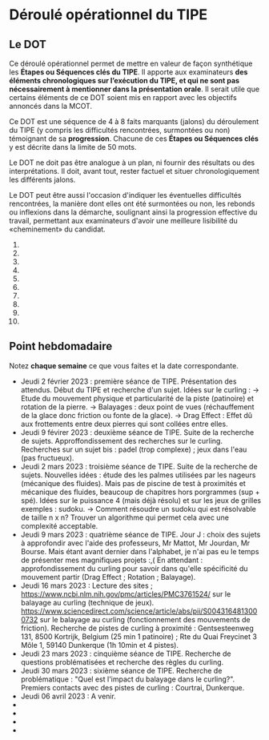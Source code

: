 # Déroulé opérationnel du TIPE

## Le DOT

Ce déroulé opérationnel permet de mettre en valeur de façon synthétique les **Étapes ou Séquences clés du TIPE**. Il apporte aux examinateurs **des éléments chronologiques sur l’exécution du TIPE, et qui ne sont pas nécessairement à mentionner dans la présentation orale**. Il serait utile que certains éléments de ce DOT soient mis en rapport avec les objectifs annoncés dans la MCOT.

Ce DOT est une séquence de 4 à 8 faits marquants (jalons) du déroulement du TIPE (y compris les difficultés rencontrées, surmontées ou non) témoignant de sa **progression**. Chacune de ces **Étapes ou Séquences clés** y est décrite dans la limite de 50 mots.

Le DOT ne doit pas être analogue à un plan, ni fournir des résultats ou des interprétations. Il doit, avant tout, rester factuel et situer chronologiquement les différents jalons.

Le DOT peut être aussi l'occasion d'indiquer les éventuelles difficultés rencontrées, la manière dont elles ont été surmontées ou non, les rebonds ou inflexions dans la démarche, soulignant ainsi la progression effective du travail, permettant aux examinateurs d'avoir une meilleure lisibilité du «cheminement» du candidat.

1. 
2. 
3. 
4. 
5. 
6. 
7. 
8. 
9. 
10. 

## Point hebdomadaire

Notez **chaque semaine** ce que vous faites et la date correspondante.
- Jeudi 2 février 2023 : première séance de TIPE. Présentation des attendus. Début du TIPE et recherche d'un sujet.
Idées sur le curling :
-> Etude du mouvement physique et particularité de la piste (patinoire) et rotation de la pierre.
-> Balayages : deux point de vues (réchauffement de la glace donc friction ou fonte de la glace).
-> Drag Effect : Effet dû aux frottements entre deux pierres qui sont collées entre elles.
- Jeudi 9 févirer 2023 : deuxième séance de TIPE. Suite de la recherche de sujets.
Approffondissement des recherches sur le curling.
Recherches sur un sujet bis : padel (trop complexe) ; jeux dans l'eau (pas fructueux).
- Jeudi 2 mars 2023 : troisième séance de TIPE. Suite de la recherche de sujets.
Nouvelles idées : étude des les palmes utilisées par les nageurs (mécanique des fluides).
Mais pas de piscine de test à proximités et mécanique des fluides, beaucoup de chapitres hors porgrammes (sup + spé).
Idées sur le puissance 4 (mais déjà résolu) et sur les jeux de grilles exemples : sudoku.
-> Comment résoudre un sudoku qui est résolvable de taille n x n? Trouver un algorithme qui permet cela avec une complexité acceptable.
- Jeudi 9 mars 2023 : quatrième séance de TIPE. Jour J : choix des sujets à approfondir avec l'aide des professeurs,
Mr Mattot, Mr Jourdan, Mr Bourse. Mais étant avant dernier dans l'alphabet, je n'ai pas eu le temps de présenter mes magnifiques projets :,(
En attendant : approfondissement du curling pour savoir dans qu'elle spécificité du mouvement partir (Drag Effect ; Rotation ; Balayage).
- Jeudi 16 mars 2023 : Lecture des sites ; https://www.ncbi.nlm.nih.gov/pmc/articles/PMC3761524/ sur le balayage au curling (technique de jeux).
https://www.sciencedirect.com/science/article/abs/pii/S0043164813000732 sur le balayage au curling (fonctionnement des mouvements de friction).
Recherche de pistes de curling à proximité : Gentsesteenweg 131, 8500 Kortrijk, Belgium (25 min 1 patinoire) ; Rte du Quai Freycinet 3 Môle 1, 59140 Dunkerque (1h 10min et 4 pistes). 
- Jeudi 23 mars 2023 : cinquième séance de TIPE. Recherche de questions problématisées et recherche des règles du curling.
- Jeudi 30 mars 2023 : sixième séance de TIPE. Recherche de problématique : "Quel est l'impact du balayage dans le curling?". Premiers contacts avec des pistes de curling : Courtrai, Dunkerque.
- Jeudi 06 avril 2023 : A venir.
-
-
-
-

